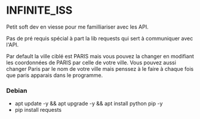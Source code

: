 # INFINITE_ISS

Petit soft dev en viesse pour me familliariser avec les API.

Pas de pré requis spécial à part la lib requests qui sert à communiquer avec l'API.

Par default la ville ciblé est PARIS mais vous pouvez la changer en modifiant les coordonnées de PARIS par celle de votre ville.
Vous pouvez aussi changer Paris par le nom de votre ville mais penssez à le faire à chaque fois que paris apparais dans le programme.

### Debian

* apt update -y && apt upgrade -y && apt install python pip -y
* pip install requests

